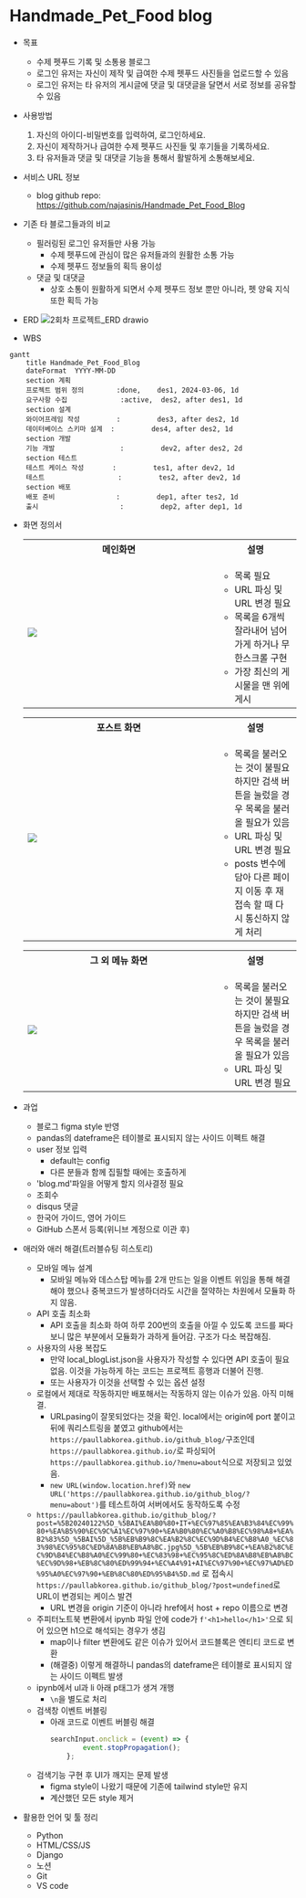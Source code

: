 # Handmade_Pet_Food blog

* 목표
    * 수제 펫푸드 기록 및 소통용 블로그
    * 로그인 유저는 자신이 제작 및 급여한 수제 펫푸드 사진들을 업로드할 수 있음
    * 로그인 유저는 타 유저의 게시글에 댓글 및 대댓글을 달면서 서로 정보를 공유할 수 있음

* 사용방법
    1. 자신의 아이디-비밀번호를 입력하여, 로그인하세요.
    2. 자신이 제작하거나 급여한 수제 펫푸드 사진들 및 후기들을 기록하세요.
    3. 타 유저들과 댓글 및 대댓글 기능을 통해서 활발하게 소통해보세요.

* 서비스 URL 정보
    * blog github repo: https://github.com/najasinis/Handmade_Pet_Food_Blog

* 기존 타 블로그들과의 비교
    * 필러링된 로그인 유저들만 사용 가능
        * 수제 펫푸드에 관심이 많은 유저들과의 원활한 소통 가능
        * 수제 펫푸드 정보들의 획득 용이성
    * 댓글 및 대댓글
        * 상호 소통이 원활하게 되면서 수제 펫푸드 정보 뿐만 아니라, 펫 양육 지식 또한 획득 가능
     
* ERD
 ![2회차 프로젝트_ERD drawio](https://github.com/najasinis/Handmade_Pet_Food_Blog/assets/145651124/ad40e6a9-38eb-4597-a8c2-2fc91340e078)
 

* WBS
```mermaid
gantt
    title Handmade_Pet_Food_Blog
    dateFormat  YYYY-MM-DD
    section 계획
    프로젝트 범위 정의        :done,    des1, 2024-03-06, 1d
    요구사항 수집             :active,  des2, after des1, 1d
    section 설계
    와이어프레임 작성         :         des3, after des2, 1d
    데이터베이스 스키마 설계  :         des4, after des2, 1d
    section 개발
    기능 개발                :         dev2, after des2, 2d
    section 테스트
    테스트 케이스 작성       :         tes1, after dev2, 1d
    테스트                  :         tes2, after dev2, 1d
    section 배포
    배포 준비               :         dep1, after tes2, 1d
    출시                    :         dep2, after dep1, 1d
```

* 화면 정의서
    <table>
        <tr>
            <th>메인화면</th>
            <th>설명</th>
        </tr>
        <tr>
            <td width="70%">
                <img src="readme_img/Blog.jpg">
            </td>
            <td>
                <ul>
                    <li>목록 필요</li>
                    <li>URL 파싱 및 URL 변경 필요</li>
                    <li>목록을 6개씩 잘라내어 넘어가게 하거나 무한스크롤 구현</li>
                    <li>가장 최신의 게시물을 맨 위에 게시</li>
                </ul>
            </td>
        </tr>
    </table>
    <table>
        <tr>
            <th>포스트 화면</th>
            <th>설명</th>
        </tr>
        <tr width="70%">
            <td width="70%">
                <img src="readme_img/Blog_posts.jpg">
            </td>
            <td>
                <ul>
                    <li>목록을 불러오는 것이 불필요 하지만 검색 버튼을 눌렀을 경우 목록을 불러올 필요가 있음</li>
                    <li>URL 파싱 및 URL 변경 필요</li>
                    <li>posts 변수에 담아 다른 페이지 이동 후 재접속 할 때 다시 통신하지 않게 처리</li>
                </ul>
            </td>
        </tr>
    </table>
    <table>
        <tr>
            <th>그 외 메뉴 화면</th>
            <th>설명</th>
        </tr>
        <tr>
            <td width="70%">
                <img src="readme_img/About.jpg">
            </td>
            <td>
                <ul>
                    <li>목록을 불러오는 것이 불필요 하지만 검색 버튼을 눌렀을 경우 목록을 불러올 필요가 있음</li>
                    <li>URL 파싱 및 URL 변경 필요</li>
                </ul>
            </td>
        </tr>
    </table>

* 과업
    * 블로그 figma style 반영
    * pandas의 dateframe은 테이블로 표시되지 않는 사이드 이펙트 해결
    * user 정보 입력
        * default는 config
        * 다른 분들과 함께 집필할 때에는 호출하게
    * 'blog.md'파일을 어떻게 할지 의사결정 필요
    * 조회수
    * disqus 댓글
    * 한국어 가이드, 영어 가이드
    * GitHub 스폰서 등록(위니브 계정으로 이관 후)

* 애러와 애러 해결(트러블슈팅 히스토리)
    * 모바일 메뉴 설계
        * 모바일 메뉴와 데스스탑 메뉴를 2개 만드는 일을 이벤트 위임을 통해 해결해야 했으나 중복코드가 발생하더라도 시간을 절약하는 차원에서 모듈화 하지 않음.
    * API 호출 최소화
        * API 호출을 최소화 하여 하루 200번의 호출을 아낄 수 있도록 코드를 짜다보니 많은 부분에서 모듈화가 과하게 들어감. 구조가 다소 복잡해짐.
    * 사용자의 사용 복잡도
        * 만약 local_blogList.json을 사용자가 작성할 수 있다면 API 호출이 필요 없음. 이것을 가능하게 하는 코드는 프로젝트 흥행과 더불어 진행.
        * 또는 사용자가 이것을 선택할 수 있는 옵션 설정
    * 로컬에서 제대로 작동하지만 배포해서는 작동하지 않는 이슈가 있음. 아직 미해결.
        * URLpasing이 잘못되었다는 것을 확인. local에서는 origin에 port 붙이고 뒤에 쿼리스트링을 붙였고 github에서는 `https://paullabkorea.github.io/github_blog/`구조인데 `https://paullabkorea.github.io/`로 파싱되어 `https://paullabkorea.github.io/?menu=about`식으로 저장되고 있었음.
        * `new URL(window.location.href)`와 `new URL('https://paullabkorea.github.io/github_blog/?menu=about')`를 테스트하여 서버에서도 동작하도록 수정
    * `https://paullabkorea.github.io/github_blog/?post=%5B20240122%5D_%5BAI%EA%B0%80+IT+%EC%97%85%EA%B3%84%EC%99%80+%EA%B5%90%EC%9C%A1%EC%97%90+%EA%B0%80%EC%A0%B8%EC%98%A8+%EA%B2%83%5D_%5BAI%5D_%5B%EB%B9%8C%EA%B2%8C%EC%9D%B4%EC%B8%A0_%EC%83%98%EC%95%8C%ED%8A%B8%EB%A8%BC.jpg%5D_%5B%EB%B9%8C+%EA%B2%8C%EC%9D%B4%EC%B8%A0%EC%99%80+%EC%83%98+%EC%95%8C%ED%8A%B8%EB%A8%BC%EC%9D%98+%EB%8C%80%ED%99%94+%EC%A4%91+AI%EC%97%90+%EC%97%AD%ED%95%A0%EC%97%90+%EB%8C%80%ED%95%B4%5D.md` 로 접속시 `https://paullabkorea.github.io/github_blog/?post=undefined`로 URL이 변경되는 케이스 발견
        * URL 변경을 origin 기준이 아니라 href에서 host + repo 이름으로 변경
    * 주피터노트북 변환에서 ipynb 파일 안에 code가 `f'<h1>hello</h1>'`으로 되어 있으면 h1으로 해석되는 경우가 생김
        * map이나 filter 변환에도 같은 이슈가 있어서 코드블록은 엔티티 코드로 변환
        * (해결중) 이렇게 해결하니 pandas의 dateframe은 테이블로 표시되지 않는 사이드 이펙트 발생
    * ipynb에서 ul과 li 아래 p태그가 생겨 개행
        * `\n`을 별도로 처리
    * 검색창 이벤트 버블링
        * 아래 코드로 이벤트 버블링 해결
            ```javascript
            searchInput.onclick = (event) => {
                    event.stopPropagation();
                };
            ```
    * 검색기능 구현 후 UI가 깨지는 문제 발생
        * figma style이 나왔기 때문에 기존에 tailwind style만 유지
        * 계산했던 모든 style 제거

* 활용한 언어 및 툴 정리
    * Python
    * HTML/CSS/JS
    * Django
    * 노션
    * Git
    * VS code
